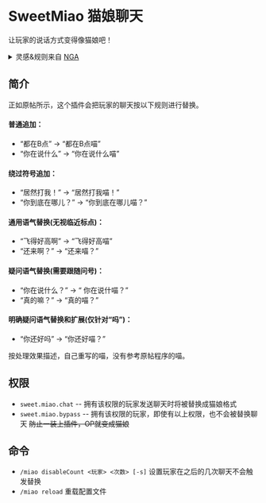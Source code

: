 # SweetMiao 猫娘聊天

让玩家的说话方式变得像猫娘吧！  
<details>
  <summary>灵感&规则来自 <a href="https://ngabbs.com/read.php?tid=42476987" target="_blank">NGA</a></summary>
  <img src="https://pic.imgdb.cn/item/674ec074d0e0a243d4dc95e3.png">
</details>

## 简介

正如原帖所示，这个插件会把玩家的聊天按以下规则进行替换。

#### 普通追加：
+ “都在B点” -> “都在B点喵”
+ “你在说什么” -> “你在说什么喵”
#### 绕过符号追加：
+ “居然打我！” -> “居然打我喵！”
+ “你到底在哪儿？” -> “你到底在哪儿喵？”
#### 通用语气替换(无视临近标点)：
+ “飞得好高啊” -> “飞得好高喵”
+ “还来啊？” -> “还来喵？”
#### 疑问语气替换(需要跟随问号)：
+ “你在说什么？” -> “ 你在说什喵？”
+ “真的嘛？” -> “真的喵？”
#### 明确疑问语气替换和扩展(仅针对“吗”)：
+ “你还好吗” -> “你还好喵？”

按处理效果描述，自己重写的喵，没有参考原帖程序的喵。

## 权限

+ `sweet.miao.chat` -- 拥有该权限的玩家发送聊天时将被替换成猫娘格式
+ `sweet.miao.bypass` -- 拥有该权限的玩家，即使有以上权限，也不会被替换聊天 ~~防止一装上插件，OP就变成猫娘~~

## 命令

+ `/miao disableCount <玩家> <次数> [-s]` 设置玩家在之后的几次聊天不会触发替换
+ `/miao reload` 重载配置文件
